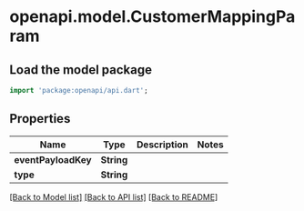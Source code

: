 # openapi.model.CustomerMappingParam

## Load the model package
```dart
import 'package:openapi/api.dart';
```

## Properties
Name | Type | Description | Notes
------------ | ------------- | ------------- | -------------
**eventPayloadKey** | **String** |  | 
**type** | **String** |  | 

[[Back to Model list]](../README.md#documentation-for-models) [[Back to API list]](../README.md#documentation-for-api-endpoints) [[Back to README]](../README.md)


